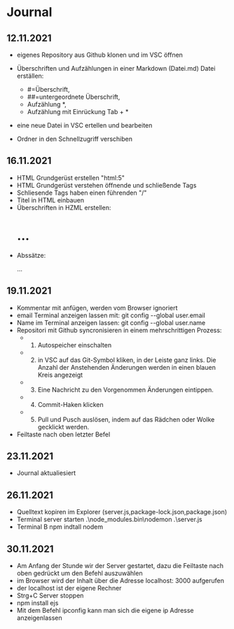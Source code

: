 # Journal 

## 12.11.2021
* eigenes Repository aus Github klonen und im VSC öffnen

* Überschriften und Aufzählungen in einer Markdown (Datei.md) Datei erställen:
    * #=Überschrift,
    * ##=untergeordnete Überschrift,
    * Aufzählung *,
    * Aufzählung mit Einrückung Tab + *

* eine neue Datei in VSC ertellen und bearbeiten 

* Ordner in den Schnellzugriff verschiben
## 16.11.2021
* HTML Grundgerüst erstellen "html:5"
* HTML Grundgerüst verstehen öffnende und schließende Tags 
* Schliesende Tags haben einen führenden "/"
* Titel in HTML einbauen 
* Überschriften in HZML erstellen: <h1>...</h1>
* Abssätze: <p>...</p> 

## 19.11.2021
* Kommentar mit <!--Text--> anfügen, werden vom Browser ignoriert 
* email Terminal anzeigen lassen mit: git config --global user.email     
* Name im Terminal anzeigen lassen: git config --global user.name
* Repositori mit Github syncronisieren in einem mehrschrittigen Prozess:
    * 1. Autospeicher einschalten 
    * 2. in VSC auf das Git-Symbol kliken, in der Leiste ganz links. Die Anzahl der Anstehenden Änderungen werden in einen blauen Kreis angezeigt 
    * 3. Eine Nachricht zu den Vorgenommen Änderungen eintippen.
    * 4. Commit-Haken klicken 
    * 5. Pull und Pusch auslösen, indem auf das Rädchen oder Wolke gecklickt werden.
* Feiltaste nach oben letzter Befel   

## 23.11.2021
* Journal aktualiesiert 

## 26.11.2021
 * Quelltext kopiren im Explorer (server.js,package-lock.json,package.json)
 * Terminal server starten .\node_modules\.bin\nodemon .\server.js
 * Terminal B npm indtall nodem 

## 30.11.2021
 * Am Anfang der Stunde wir der Server gestartet, dazu die Feiltaste nach oben gedrückt um den Befehl auszuwählen 
 * im Browser wird der Inhalt über die Adresse localhost: 3000 aufgerufen 
 * der localhost ist der eigene Rechner 
 * Strg+C Server stoppen 
 * npm install ejs 
 * Mit dem Befehl ipconfig kann man sich die eigene ip Adresse anzeigenlassen
  


 




